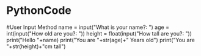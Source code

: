 # PythonCode
#User Input Method
name = input("What is your name?: ")
age = int(input("How old are you?: "))
height = float(input("How tall are you?: "))
print("Hello "+name)
print("You are "+str(age)+" Years old")
print("You are "+str(height)+"cm tall")
